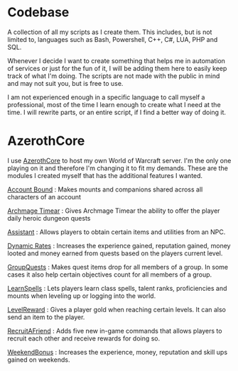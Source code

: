 # Codebase
A collection of all my scripts as I create them. This includes, but is not limited to, languages such as Bash, Powershell, C++, C#, LUA, PHP and SQL.

Whenever I decide I want to create something that helps me in automation of services or just for the fun of it, I will be adding them here to easily keep track of what I'm doing. The scripts are not made with the public in mind and may not suit you, but is free to use.

I am not experienced enough in a specific language to call myself a professional, most of the time I learn enough to create what I need at the time. I will rewrite parts, or an entire script, if I find a better way of doing it.

# AzerothCore
I use [AzerothCore](https://github.com/azerothcore/azerothcore-wotlk) to host my own World of Warcraft server. I'm the only one playing on it and therefore I'm changing it to fit my demands. These are the modules I created myself that has the additional features I wanted.

[Account Bound](https://github.com/tkn963/mod-accountbound) : Makes mounts and companions shared across all characters of an account

[Archmage Timear](https://github.com/tkn963/mod-archmage-timear) : Gives Archmage Timear the ability to offer the player daily heroic dungeon quests

[Assistant](https://github.com/tkn963/mod-assistant) : Allows players to obtain certain items and utilities from an NPC.

[Dynamic Rates](https://github.com/tkn963/mod-dynamicrates) : Increases the experience gained, reputation gained, money looted and money earned from quests based on the players current level.

[GroupQuests](https://github.com/tkn963/mod-groupquests) : Makes quest items drop for all members of a group. In some cases it also help certain objectives count for all members of a group.

[LearnSpells](https://github.com/tkn963/mod-learnspells) : Lets players learn class spells, talent ranks, proficiencies and mounts when leveling up or logging into the world.

[LevelReward](https://github.com/tkn963/mod-levelreward) : Gives a player gold when reaching certain levels. It can also send an item to the player.

[RecruitAFriend](https://github.com/tkn963/mod-recruitafriend) : Adds five new in-game commands that allows players to recruit each other and receive rewards for doing so.

[WeekendBonus](https://github.com/tkn963/mod-weekendbonus) : Increases the experience, money, reputation and skill ups gained on weekends.
